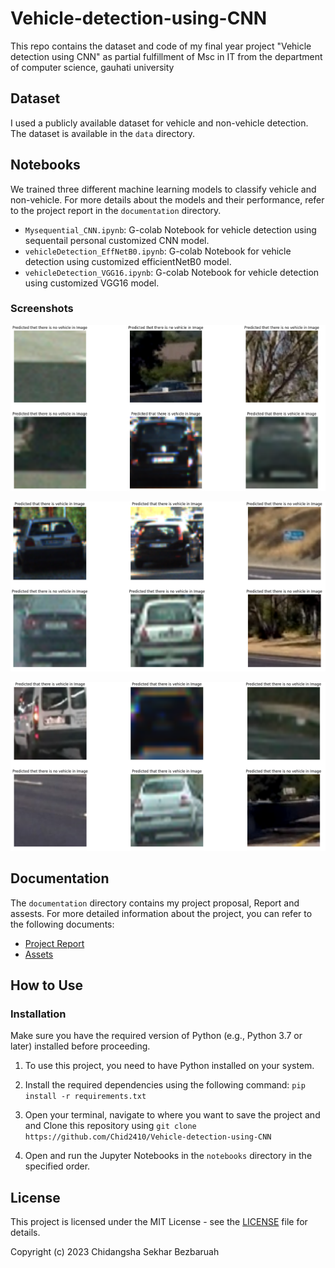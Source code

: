 # Vehicle-detection-using-CNN
This repo contains the dataset and code of my final year project "Vehicle detection using CNN" as partial fulfillment of Msc in IT from the department of computer science, gauhati university


## Dataset
I used a publicly available dataset for vehicle and non-vehicle detection. The dataset is available in the `data` directory.

## Notebooks

We trained three different machine learning models to classify vehicle and non-vehicle. For more details about the models and their performance, refer to the project report in the `documentation` directory.

- `Mysequential_CNN.ipynb`: G-colab Notebook for vehicle detection using sequentail personal customized CNN model.
- `vehicleDetection_EffNetB0.ipynb`: G-colab Notebook for vehicle detection using customized efficientNetB0 model.
- `vehicleDetection_VGG16.ipynb`: G-colab Notebook for vehicle detection using  customized VGG16 model.





### Screenshots

![Result](documentation/assets/images/s1.png)

![Result](documentation/assets/images/s2.png)

![Result](documentation/assets/images/s3.png)




## Documentation
The `documentation` directory contains my project proposal, Report and assests. For more detailed information about the project, you can refer to the following documents:


- [Project Report](documentation/project_report.pdf)
- [Assets](documentation/assets)

## How to Use


### Installation

Make sure you have the required version of Python (e.g., Python 3.7 or later) installed before proceeding.

1. To use this project, you need to have Python installed on your system.
   
2. Install the required dependencies using the following command: `pip install -r requirements.txt`

3. Open your terminal, navigate to where you want to save the project and and Clone this repository using `git clone https://github.com/Chid2410/Vehicle-detection-using-CNN`

4. Open and run the Jupyter Notebooks in the `notebooks` directory in the specified order.









## License
This project is licensed under the MIT License - see the [LICENSE](LICENSE) file for details.

Copyright (c) 2023 <Chid> Chidangsha Sekhar Bezbaruah </Chid>
